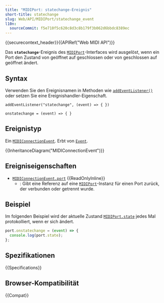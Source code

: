 ```yaml
---
title: "MIDIPort: statechange-Ereignis"
short-title: statechange
slug: Web/API/MIDIPort/statechange_event
l10n:
  sourceCommit: f5e710f5c620c8d3c8b179f3b062d6bbdc8389ec
---
```


{{securecontext_header}}{{APIRef("Web MIDI API")}}

Das **`statechange`**-Ereignis des [`MIDIPort`](/de/docs/Web/API/MIDIPort)-Interfaces wird ausgelöst, wenn ein Port den Zustand von geöffnet auf geschlossen oder von geschlossen auf geöffnet ändert.

## Syntax

Verwenden Sie den Ereignisnamen in Methoden wie [`addEventListener()`](/de/docs/Web/API/EventTarget/addEventListener) oder setzen Sie eine Ereignishandler-Eigenschaft.

```js-nolint
addEventListener("statechange", (event) => { })

onstatechange = (event) => { }
```

## Ereignistyp

Ein [`MIDIConnectionEvent`](/de/docs/Web/API/MIDIConnectionEvent). Erbt von [`Event`](/de/docs/Web/API/Event).

{{InheritanceDiagram("MIDIConnectionEvent")}}

## Ereigniseigenschaften

- [`MIDIConnectionEvent.port`](/de/docs/Web/API/MIDIConnectionEvent/port) {{ReadOnlyInline}}
  - : Gibt eine Referenz auf eine [`MIDIPort`](/de/docs/Web/API/MIDIPort)-Instanz für einen Port zurück, der verbunden oder getrennt wurde.

## Beispiel

Im folgenden Beispiel wird der aktuelle Zustand [`MIDIPort.state`](/de/docs/Web/API/MIDIPort/state) jedes Mal protokolliert, wenn er sich ändert.

```js
port.onstatechange = (event) => {
  console.log(port.state);
};
```

## Spezifikationen

{{Specifications}}

## Browser-Kompatibilität

{{Compat}}
